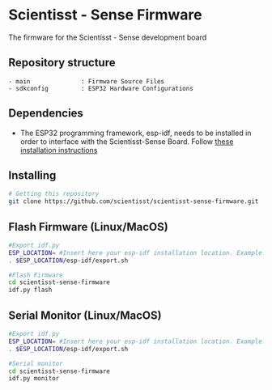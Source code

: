 # Scientisst - Sense Firmware

The firmware for the Scientisst - Sense development board


## Repository structure

```
- main              : Firmware Source Files
- sdkconfig         : ESP32 Hardware Configurations
```
## Dependencies
- The ESP32 programming framework, esp-idf, needs to be installed in order to interface with the Scientisst-Sense Board.
Follow [these installation instructions](https://docs.espressif.com/projects/esp-idf/en/latest/esp32/get-started/)

## Installing
```sh
# Getting this repository 
git clone https://github.com/scientisst/scientisst-sense-firmware.git
```

## Flash Firmware (Linux/MacOS)
```sh
#Export idf.py
ESP_LOCATION= #Insert here your esp-idf installation location. Example: ESP_LOCATION=~/esp
. $ESP_LOCATION/esp-idf/export.sh

#Flash Firmware
cd scientisst-sense-firmware 
idf.py flash
```


## Serial Monitor (Linux/MacOS)
```sh
#Export idf.py
ESP_LOCATION= #Insert here your esp-idf installation location. Example: ~/esp
. $ESP_LOCATION/esp-idf/export.sh

#Serial monitor
cd scientisst-sense-firmware 
idf.py monitor
```
